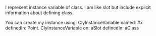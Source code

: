 I represent instance variable of class.
I am like slot but include explicit information about defining class.

You can create my instance using:
	ClyInstanceVariable named: #x definedIn: Point.
	ClyInstanceVariable on: aSlot definedIn: aClass